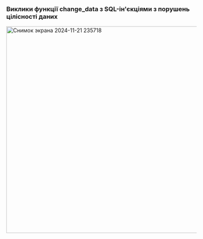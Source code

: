 ### Виклики функції change_data з SQL-ін'єкціями з порушень цілісності даних

<img width="548" alt="Снимок экрана 2024-11-21 235718" src="https://github.com/user-attachments/assets/2a905da6-c45b-4d05-b8d6-23246990c77f">
